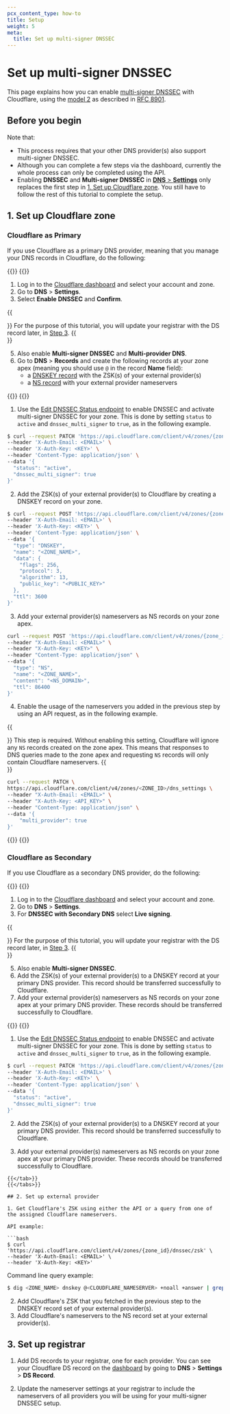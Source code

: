 ```yaml
---
pcx_content_type: how-to
title: Setup
weight: 5
meta:
  title: Set up multi-signer DNSSEC
---
```


# Set up multi-signer DNSSEC

This page explains how you can enable [multi-signer DNSSEC](/dns/dnssec/multi-signer-dnssec/) with Cloudflare, using the [model 2](/dns/dnssec/multi-signer-dnssec/about/) as described in [RFC 8901](https://www.rfc-editor.org/rfc/rfc8901.html).

## Before you begin

Note that:

- This process requires that your other DNS provider(s) also support multi-signer DNSSEC.
- Although you can complete a few steps via the dashboard, currently the whole process can only be completed using the API.
- Enabling **DNSSEC** and **Multi-signer DNSSEC** in [**DNS** > **Settings**](https://dash.cloudflare.com/?to=/:account/:zone/dns/settings) only replaces the first step in [1. Set up Cloudflare zone](#1-set-up-cloudflare-zone). You still have to follow the rest of this tutorial to complete the setup.

## 1. Set up Cloudflare zone

### Cloudflare as Primary

If you use Cloudflare as a primary DNS provider, meaning that you manage your DNS records in Cloudflare, do the following:

{{<tabs labels="Dashboard | API">}}
{{<tab label="dashboard" no-code="true">}}

1. Log in to the [Cloudflare dashboard](https://dash.cloudflare.com/login) and select your account and zone.
2. Go to **DNS** > **Settings**.
3. Select **Enable DNSSEC** and **Confirm**.

{{<Aside type="note">}}
For the purpose of this tutorial, you will update your registrar with the DS record later, in [Step 3](/dns/dnssec/multi-signer-dnssec/setup/#3-set-up-registrar).
{{</Aside>}}

5. Also enable **Multi-signer DNSSEC** and **Multi-provider DNS**.
6. Go to **DNS** > **Records** and create the following records at your zone apex (meaning you should use `@` in the record **Name** field):
    - a [DNSKEY record](/dns/manage-dns-records/reference/dns-record-types/#ds-and-dnskey) with the ZSK(s) of your external provider(s)
    - a [NS record](/dns/manage-dns-records/reference/dns-record-types/#ns) with your external provider nameservers

{{</tab>}}
{{<tab label="api" no-code="true">}}


1. Use the [Edit DNSSEC Status endpoint](/api/operations/dnssec-edit-dnssec-status) to enable DNSSEC and activate multi-signer DNSSEC for your zone. This is done by setting `status` to `active` and `dnssec_multi_signer` to `true`, as in the following example.

```bash
$ curl --request PATCH 'https://api.cloudflare.com/client/v4/zones/{zone_id}/dnssec' \
--header 'X-Auth-Email: <EMAIL>' \
--header 'X-Auth-Key: <KEY>' \
--header 'Content-Type: application/json' \
--data '{
  "status": "active",
  "dnssec_multi_signer": true
}'
```

2. Add the ZSK(s) of your external provider(s) to Cloudflare by creating a DNSKEY record on your zone.

```bash
$ curl --request POST 'https://api.cloudflare.com/client/v4/zones/{zone_id}/dns_records' \
--header 'X-Auth-Email: <EMAIL>' \
--header 'X-Auth-Key: <KEY>' \
--header 'Content-Type: application/json' \
--data '{
  "type": "DNSKEY",
  "name": "<ZONE_NAME>",
  "data": {
    "flags": 256,
    "protocol": 3,
    "algorithm": 13,
    "public_key": "<PUBLIC_KEY>"
  },
  "ttl": 3600
}'
```

3. Add your external provider(s) nameservers as NS records on your zone apex.

```bash
curl --request POST 'https://api.cloudflare.com/client/v4/zones/{zone_id}/dns_records' \
--header "X-Auth-Email: <EMAIL>" \
--header "X-Auth-Key: <KEY>" \
--header "Content-Type: application/json" \
--data '{
  "type": "NS",
  "name": "<ZONE_NAME>",
  "content": "<NS_DOMAIN>",
  "ttl": 86400
}'
```

4. Enable the usage of the nameservers you added in the previous step by using an API request, as in the following example.

{{<Aside type="warning">}}
This step is required. Without enabling this setting, Cloudflare will ignore any `NS` records created on the zone apex. This means that responses to DNS queries made to the zone apex and requesting `NS` records will only contain Cloudflare nameservers.
{{</Aside>}}

```bash
curl --request PATCH \
https://api.cloudflare.com/client/v4/zones/<ZONE_ID>/dns_settings \
--header "X-Auth-Email: <EMAIL>" \
--header "X-Auth-Key: <API_KEY>" \
--header "Content-Type: application/json" \
--data '{
    "multi_provider": true
}'
```

{{</tab>}}
{{</tabs>}}

### Cloudflare as Secondary

If you use Cloudflare as a secondary DNS provider, do the following:

{{<tabs labels="Dashboard | API">}}
{{<tab label="dashboard" no-code="true">}}

1. Log in to the [Cloudflare dashboard](https://dash.cloudflare.com/login) and select your account and zone.
2. Go to **DNS** > **Settings**.
3. For **DNSSEC with Secondary DNS** select **Live signing**.

{{<Aside type="note">}}
For the purpose of this tutorial, you will update your registrar with the DS record later, in [Step 3](/dns/dnssec/multi-signer-dnssec/setup/#3-set-up-registrar).
{{</Aside>}}

5. Also enable **Multi-signer DNSSEC**.
6. Add the ZSK(s) of your external provider(s) to a DNSKEY record at your primary DNS provider. This record should be transferred successfully to Cloudflare.
7. Add your external provider(s) nameservers as NS records on your zone apex at your primary DNS provider. These records should be transferred successfully to Cloudflare.

{{</tab>}}
{{<tab label="api" no-code="true">}}

1. Use the [Edit DNSSEC Status endpoint](/api/operations/dnssec-edit-dnssec-status) to enable DNSSEC and activate multi-signer DNSSEC for your zone. This is done by setting `status` to `active` and `dnssec_multi_signer` to `true`, as in the following example.

```bash
$ curl --request PATCH 'https://api.cloudflare.com/client/v4/zones/{zone_id}/dnssec' \
--header 'X-Auth-Email: <EMAIL>' \
--header 'X-Auth-Key: <KEY>' \
--header 'Content-Type: application/json' \
--data '{
  "status": "active",
  "dnssec_multi_signer": true
}'
```

2. Add the ZSK(s) of your external provider(s) to a DNSKEY record at your primary DNS provider. This record should be transferred successfully to Cloudflare.

3. Add your external provider(s) nameservers as NS records on your zone apex at your primary DNS provider. These records should be transferred successfully to Cloudflare.

```
{{</tab>}}
{{</tabs>}}

## 2. Set up external provider

1. Get Cloudflare's ZSK using either the API or a query from one of the assigned Cloudflare nameservers.

API example:

```bash
$ curl 'https://api.cloudflare.com/client/v4/zones/{zone_id}/dnssec/zsk' \
--header 'X-Auth-Email: <EMAIL>' \
--header 'X-Auth-Key: <KEY>'
```

Command line query example:

```bash
$ dig <ZONE_NAME> dnskey @<CLOUDFLARE_NAMESERVER> +noall +answer | grep 256
```

2. Add Cloudflare's ZSK that you fetched in the previous step to the DNSKEY record set of your external provider(s).
3. Add Cloudflare's nameservers to the NS record set at your external provider(s).

## 3. Set up registrar

1. Add DS records to your registrar, one for each provider. You can see your Cloudflare DS record on the [dashboard](https://dash.cloudflare.com/?to=/:account/:zone/dns) by going to **DNS** > **Settings** > **DS Record**.

2. Update the nameserver settings at your registrar to include the nameservers of all providers you will be using for your multi-signer DNSSEC setup.
